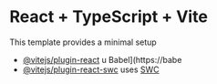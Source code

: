 # React + TypeScript + Vite
This template provides a minimal setup
- [@vitejs/plugin-react](htps://github.com/vitejs/vite-plugin-rect/blob/main/packages/plugin-react/README.md) u Babel](https://babe
- [@vitejs/plugin-react-swc](https://github.com/vitejs/vite-plugin-react-swc) uses [SWC](https://swc.rs/)

